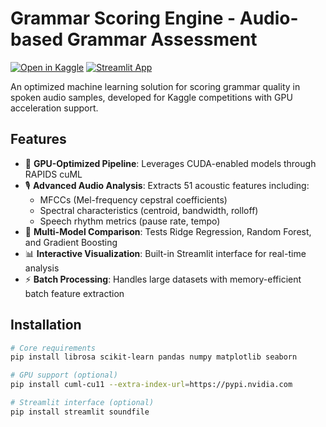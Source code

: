 # Grammar Scoring Engine - Audio-based Grammar Assessment

[![Open in Kaggle](https://kaggle.com/static/images/open-in-kaggle.svg)](https://kaggle.com/kernels/welcome?src=)
[![Streamlit App](https://static.streamlit.io/badges/streamlit_badge_black_white.svg)](https://huggingface.co/spaces/Predator911/GrammarEngine)

An optimized machine learning solution for scoring grammar quality in spoken audio samples, developed for Kaggle competitions with GPU acceleration support.

## Features

- 🚀 **GPU-Optimized Pipeline**: Leverages CUDA-enabled models through RAPIDS cuML
- 🎙️ **Advanced Audio Analysis**: Extracts 51 acoustic features including:
  - MFCCs (Mel-frequency cepstral coefficients)
  - Spectral characteristics (centroid, bandwidth, rolloff)
  - Speech rhythm metrics (pause rate, tempo)
- 🤖 **Multi-Model Comparison**: Tests Ridge Regression, Random Forest, and Gradient Boosting
- 📊 **Interactive Visualization**: Built-in Streamlit interface for real-time analysis
- ⚡ **Batch Processing**: Handles large datasets with memory-efficient batch feature extraction

## Installation

```bash
# Core requirements
pip install librosa scikit-learn pandas numpy matplotlib seaborn

# GPU support (optional)
pip install cuml-cu11 --extra-index-url=https://pypi.nvidia.com

# Streamlit interface (optional)
pip install streamlit soundfile
